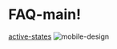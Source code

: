 # FAQ-main!
[active-states](https://user-images.githubusercontent.com/82614677/158595669-fd9c3a14-db36-4688-8eec-ef7ed780e3a1.jpg)
![mobile-design](https://user-images.githubusercontent.com/82614677/158595675-f3020df5-a419-4853-bc56-673b3904f7bb.jpg)
